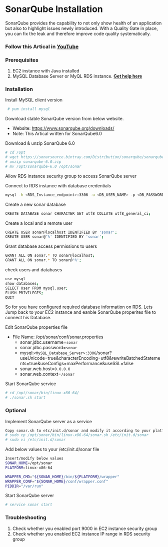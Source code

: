 # SonarQube Installation

SonarQube provides the capability to not only show health of an application but also to highlight issues newly introduced. With a Quality Gate in place, you can fix the leak and therefore improve code quality systematically.
### Follow this Artical in **[YouTube](https://www.youtube.com/watch?v=zRQrcAi9UdU)**

### Prerequisites
1. EC2 instance with Java installed
1. MySQL Database Server or MyQL RDS instance. **[Get help here](https://www.youtube.com/watch?v=vLaW6b441x0)**

### Installation

Install MySQL client version 

 ```sh
  # yum install mysql
 ```
Download stable SonarQube version from below website. 
- Website: https://www.sonarqube.org/downloads/
- Note: This Artical written for SonarQube6.0  

Download & unzip SonarQube 6.0
```sh
# cd /opt
# wget https://sonarsource.bintray.com/Distribution/sonarqube/sonarqube-6.0.zip
# unzip sonarqube-6.0.zip
# mv /opt/sonarqube-6.0 /opt/sonar
```
Allow RDS instance security group to access SonarQube server 

Connect to RDS instance with database credentials
```sh 
mysql -h <RDS_Instance_endpoint>:3306 -u <DB_USER_NAME> -p <DB_PASSWORD> 
```
Create a new sonar database
```sh
CREATE DATABASE sonar CHARACTER SET utf8 COLLATE utf8_general_ci;
```

Create a local and a remote user
```sh
CREATE USER sonar@localhost IDENTIFIED BY 'sonar';
CREATE USER sonar@'%' IDENTIFIED BY 'sonar';
```

Grant database access permissions to users 
```sh
GRANT ALL ON sonar.* TO sonar@localhost;
GRANT ALL ON sonar.* TO sonar@'%';
```

check users and databases 
```sh
use mysql
show databases;
SELECT User FROM mysql.user;
FLUSH PRIVILEGES;
QUIT
```
So for you have configured required database information on RDS. Lets Jump back to your EC2 instance and eanble SonarQube properites file to connect his Database.

Edit SonarQube properties file 

- File Name: /opt/sonar/conf/sonar.properties
  - sonar.jdbc.username=`sonar`
  - sonar.jdbc.password=`sonar`
  - mysql:`<MySQL_Database_Server>:3306`/sonar?useUnicode=true&characterEncoding=utf8&rewriteBatchedStatements=true&useConfigs=maxPerformance&useSSL=false
  - sonar.web.host=`0.0.0.0`
  - sonar.web.context=`/sonar`

Start SonarQube service 
```sh
# cd /opt/sonar/bin/linux-x86-64/
# ./sonar.sh start
```

### Optional 

Implement SonarQube server as a service
```sh
Copy sonar.sh to etc/init.d/sonar and modify it according to your platform.
# sudo cp /opt/sonar/bin/linux-x86-64/sonar.sh /etc/init.d/sonar
# sudo vi /etc/init.d/sonar
```

Add below values to your /etc/init.d/sonar file
```sh
Insert/modify below values
SONAR_HOME=/opt/sonar
PLATFORM=linux-x86-64

WRAPPER_CMD="${SONAR_HOME}/bin/${PLATFORM}/wrapper"
WRAPPER_CONF="${SONAR_HOME}/conf/wrapper.conf"
PIDDIR="/var/run"
```

Start SonarQube server
```sh
# service sonar start
```

###  Troubleshooting 

1. Check whether you enabled port 9000 in EC2 instance security group
2. Check whether you enabled EC2 instance IP range in RDS security group


